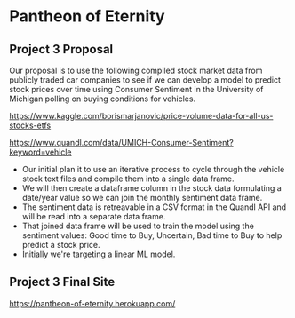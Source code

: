 # Pantheon of Eternity

## Project 3 Proposal

Our proposal is to use the following compiled stock market data from publicly traded car companies to see if we can develop a model to predict stock prices over time using Consumer Sentiment in the University of Michigan polling on buying conditions for vehicles.

https://www.kaggle.com/borismarjanovic/price-volume-data-for-all-us-stocks-etfs

https://www.quandl.com/data/UMICH-Consumer-Sentiment?keyword=vehicle

* Our initial plan it to use an iterative process to cycle through the vehicle stock text files and compile them into a single data frame.
* We will then create a dataframe column in the stock data formulating a date/year value so we can join the monthly sentiment data frame.
* The sentiment data is retreavable in a CSV format in the Quandl API and will be read into a separate data frame.
* That joined data frame will be used to train the model using the sentiment values: Good time to Buy,	Uncertain,	Bad time to Buy to help predict a stock price.
* Initially we're targeting a linear ML model.

## Project 3 Final Site

https://pantheon-of-eternity.herokuapp.com/



